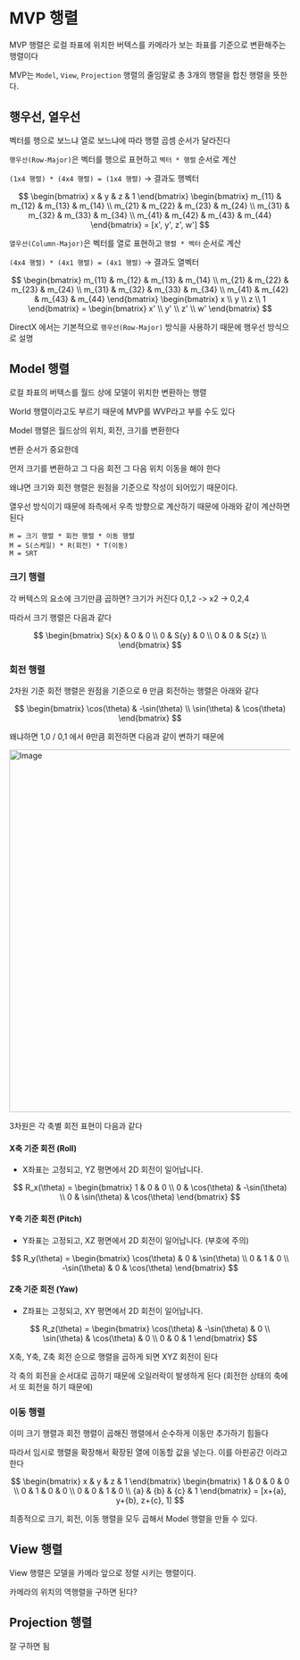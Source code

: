 # MVP 행렬
MVP 행렬은 로컬 좌표에 위치한 버텍스를 카메라가 보는 좌표를 기준으로 변환해주는 행렬이다

MVP는 `Model`, `View`, `Projection` 행렬의 줄임말로 총 3개의 행렬을 합친 행렬을 뜻한다.

## 행우선, 열우선
벡터를 행으로 보느냐 열로 보느냐에 따라 행렬 곱셈 순서가 달라진다

`행우선(Row-Major)`은 벡터를 행으로 표현하고 `벡터 * 행렬` 순서로 계산

`(1x4 행렬) * (4x4 행렬) = (1x4 행렬)` → 결과도 행벡터

$$
\begin{bmatrix} x & y & z & 1 \end{bmatrix}
\begin{bmatrix}
m_{11} & m_{12} & m_{13} & m_{14} \\
m_{21} & m_{22} & m_{23} & m_{24} \\
m_{31} & m_{32} & m_{33} & m_{34} \\
m_{41} & m_{42} & m_{43} & m_{44}
\end{bmatrix}
= [x', y', z', w']
$$


`열우선(Column-Major)`은 벡터를 열로 표현하고 `행렬 * 벡터` 순서로 계산

`(4x4 행렬) * (4x1 행렬) = (4x1 행렬)` → 결과도 열벡터

$$
\begin{bmatrix}
m_{11} & m_{12} & m_{13} & m_{14} \\
m_{21} & m_{22} & m_{23} & m_{24} \\
m_{31} & m_{32} & m_{33} & m_{34} \\
m_{41} & m_{42} & m_{43} & m_{44}
\end{bmatrix}
\begin{bmatrix} x \\ y \\ z \\ 1 \end{bmatrix}
= \begin{bmatrix} x' \\ y' \\ z' \\ w' \end{bmatrix}
$$

DirectX 에서는 기본적으로 `행우선(Row-Major)` 방식을 사용하기 때문에 행우선 방식으로 설명

## Model 행렬
로컬 좌표의 버텍스를
월드 상에 모델이 위치한 변환하는 행렬

World 행렬이라고도 부르기 때문에 MVP를 WVP라고 부를 수도 있다

Model 행렬은 월드상의 위치, 회전, 크기를 변환한다

변환 순서가 중요한데

먼저 크기를 변환하고
그 다음 회전
그 다음 위치 이동을 해야 한다

왜냐면 크기와 회전 행렬은 원점을 기준으로 작성이 되어있기 때문이다.

열우선 방식이기 때문에
좌측에서 우측 방향으로 계산하기 때문에 아래와 같이 계산하면 된다

```
M = 크기 행렬 * 회전 행렬 * 이동 행렬
M = S(스케일) * R(회전) * T(이동)
M = SRT
```

### 크기 행렬
각 버텍스의 요소에 크기만큼 곱하면?
크기가 커진다
0,1,2 -> x2 -> 0,2,4

따라서 크기 행렬은 다음과 같다

$$
\begin{bmatrix}
S{x} & 0 & 0 \\
0 & S{y} & 0 \\
0 & 0 & S{z} \\
\end{bmatrix}
$$

### 회전 행렬
2차원 기준 회전 행렬은 원점을 기준으로 θ 만큼 회전하는 행렬은 아래와 같다

$$
\begin{bmatrix}
\cos(\theta) & -\sin(\theta) \\
\sin(\theta) & \cos(\theta)
\end{bmatrix}
$$

왜냐하면 1,0 / 0,1 에서 θ만큼 회전하면 다음과 같이 변하기 때문에

<img width="899" height="649" alt="Image" src="https://github.com/user-attachments/assets/c53091ea-bc58-43b5-b530-c28c086901ca" />

3차원은 각 축별 회전 표현이 다음과 같다


#### **X축 기준 회전 (Roll)**
* X좌표는 고정되고, YZ 평면에서 2D 회전이 일어납니다.

$$
R_x(\theta) =
\begin{bmatrix}
1 & 0 & 0 \\
0 & \cos(\theta) & -\sin(\theta) \\
0 & \sin(\theta) & \cos(\theta)
\end{bmatrix}
$$

#### **Y축 기준 회전 (Pitch)**
* Y좌표는 고정되고, XZ 평면에서 2D 회전이 일어납니다. (부호에 주의)

$$
R_y(\theta) =
\begin{bmatrix}
\cos(\theta) & 0 & \sin(\theta) \\
0 & 1 & 0 \\
-\sin(\theta) & 0 & \cos(\theta)
\end{bmatrix}
$$

#### **Z축 기준 회전 (Yaw)**
* Z좌표는 고정되고, XY 평면에서 2D 회전이 일어납니다.

$$
R_z(\theta) =
\begin{bmatrix}
\cos(\theta) & -\sin(\theta) & 0 \\
\sin(\theta) & \cos(\theta) & 0 \\
0 & 0 & 1
\end{bmatrix}
$$

X축, Y축, Z축 회전 순으로 행렬을 곱하게 되면 XYZ 회전이 된다

각 축의 회전을 순서대로 곱하기 때문에 오일러락이 발생하게 된다
(회전한 상태의 축에서 또 회전을 하기 때문에)

### 이동 행렬

이미 크기 행렬과 회전 행렬이 곱해진 행렬에서 순수하게 이동만 추가하기 힘들다

따라서 임시로 행렬을 확장해서 확장된 열에 이동할 값을 넣는다.
이를 아핀공간 이라고 한다

$$
\begin{bmatrix} x & y & z & 1 \end{bmatrix}
\begin{bmatrix}
1 & 0 & 0 & 0 \\
0 & 1 & 0 & 0 \\
0 & 0 & 1 & 0 \\
{a} & {b} & {c} & 1
\end{bmatrix}
= [x+{a}, y+{b}, z+{c}, 1]
$$

최종적으로 크기, 회전, 이동 행렬을 모두 곱해서 Model 행렬을 만들 수 있다.

## View 행렬
View 행렬은 모델을 카메라 앞으로 정렬 시키는 행렬이다.

카메라의 위치의 역행렬을 구하면 된다?


## Projection 행렬

잘 구하면 됨